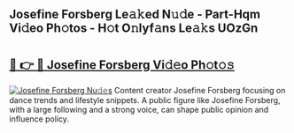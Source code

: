 ## Josefine Forsberg Le𝚊𝚔ed N𝚞𝚍e - Part-Hqm Vi𝚍eo Ph𝚘tos - H𝚘t O𝚗lyf𝚊ns Le𝚊𝚔s UOzGn

# <h2><a href="http://hf2k8q.feru.top/?c=Josefine+Forsberg">🔗 👉 🔴 Josefine Forsberg Vi𝚍𝚎o Ph𝚘t𝚘𝚜</a></h2>

[![Josefine Forsberg Nu𝚍𝚎s](https://i.imgur.com/0TWrTi3.gif)](http://hf2k8q.feru.top/?c=Josefine+Forsberg)
Content creator Josefine Forsberg focusing on dance trends and lifestyle snippets. A public figure like Josefine Forsberg, with a large following and a strong voice, can shape public opinion and influence policy. 
